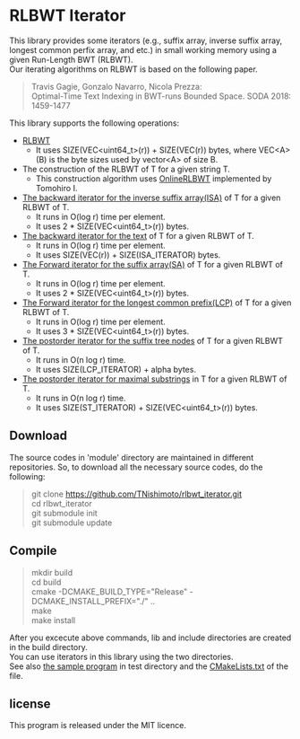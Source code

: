 # RLBWT Iterator

This library provides some iterators (e.g., suffix array, inverse suffix array, longest common perfix array, and etc.) in small working memory using a given Run-Length BWT (RLBWT).  
Our iterating algorithms on RLBWT is based on the following paper.  
  
>Travis Gagie, Gonzalo Navarro, Nicola Prezza:  
>Optimal-Time Text Indexing in BWT-runs Bounded Space. SODA 2018: 1459-1477  

This library supports the following operations:  

+ [RLBWT](https://github.com/TNishimoto/rlbwt_iterator/blob/master/src/include/rlbwt.hpp "RLBWT")
    * It uses SIZE(VEC<uint64_t>(r)) + SIZE(VEC<char>(r)) bytes, where VEC\<A\>(B) is the byte sizes used by vector\<A\> of size B.
+ The construction of the RLBWT of T for a given string T.  
    * This construction algorithm uses [OnlineRLBWT](https://github.com/itomomoti/OnlineRlbwt "OnlineRLBWT") implemented by Tomohiro I.  
+ [The backward iterator for the inverse suffix array(ISA)](https://github.com/TNishimoto/rlbwt_iterator/blob/master/src/include/backward_isa.hpp "The backward iterator for the inverse suffix array(ISA)") of T for a given RLBWT of T.  
    * It runs in O(log r) time per element.
    * It uses 2 * SIZE(VEC<uint64_t>(r)) bytes.
+ [The backward iterator for the text](https://github.com/TNishimoto/rlbwt_iterator/blob/master/src/include/backward_text.hpp "The backward iterator for the text") of T for a given RLBWT of T.  
    * It runs in O(log r) time per element.
    * It uses SIZE(VEC<char>(r)) + SIZE(ISA_ITERATOR) bytes.
+ [The Forward iterator for the suffix array(SA)](https://github.com/TNishimoto/rlbwt_iterator/blob/master/src/include/forward_sa.hpp "The Forward iterator for the suffix array(SA)") of T for a given RLBWT of T.  
    * It runs in O(log r) time per element.
    * It uses 2 * SIZE(VEC<uint64_t>(r)) bytes.
+ [The Forward iterator for the longest common prefix(LCP)](https://github.com/TNishimoto/rlbwt_iterator/blob/master/src/include/forward_lcp_array.hpp "The Forward iterator for the longest common prefix(LCP)") of T for a given RLBWT of T.  
    * It runs in O(log r) time per element.
    * It uses 3 * SIZE(VEC<uint64_t>(r)) bytes.
+ [The postorder iterator for the suffix tree nodes](https://github.com/TNishimoto/rlbwt_iterator/blob/master/src/include/postorder_suffix_tree.hpp "The postorder iterator for the suffix tree nodes") of T for a given RLBWT of T.  
    * It runs in O(n log r) time.
    * It uses SIZE(LCP_ITERATOR) + alpha bytes.
+ [The postorder iterator for maximal substrings](https://github.com/TNishimoto/rlbwt_iterator/blob/master/src/include/postorder_maximal_substrings.hpp#L185 "The postorder iterator for maximal substrings") in T for a given RLBWT of T.  
    * It runs in O(n log r) time.
    * It uses SIZE(ST_ITERATOR) + SIZE(VEC<uint64_t>(r)) bytes.

## Download

The source codes in 'module' directory are maintained in different repositories.
So, to download all the necessary source codes, do the following:

> git clone https://github.com/TNishimoto/rlbwt_iterator.git  
> cd rlbwt_iterator  
> git submodule init  
> git submodule update  

## Compile

> mkdir build  
> cd build  
> cmake -DCMAKE_BUILD_TYPE="Release" -DCMAKE_INSTALL_PREFIX="./" ..  
> make  
> make install  

After you excecute above commands, lib and include directories are created in the build directory.  
You can use iterators in this library using the two directories.  
See also [the sample program](https://github.com/TNishimoto/rlbwt_iterator/blob/master/test/sample_main.cpp "the sample program") in test directory 
and the [CMakeLists.txt](https://github.com/TNishimoto/rlbwt_iterator/blob/master/test/CMakeLists.txt "CMakeLists.txt") of the file.  

## license

This program is released under the MIT licence.

